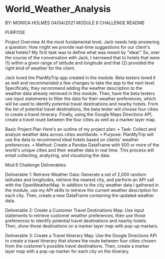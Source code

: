 # World_Weather_Analysis

BY: MONICA HOLMES
04/04/2021
MODULE 6 CHALLENGE README


PURPOSE

Project Overview
At the most fundamental level, Jack needs help answering a question: How might we provide real-time suggestions for our client's ideal hotels? My first task was to define what was meant by "ideal." So, over the course of the conversation with Jack, I narrowed that to hotels that were (1) within a given range of latitude and longitude and that (2) provided the right kind of weather for the client.


Jack loved the PlanMyTrip app created in the module. Beta testers loved it as well and recommended a few changes to take the app to the next level. Specifically, they recommend adding the weather description to the weather data already retrieved in this module. Then, have the beta testers use input statements to filter the data for their weather preferences, which will be used to identify potential travel destinations and nearby hotels. From the list of potential travel destinations, the beta tester will choose four cities to create a travel itinerary. Finally, using the Google Maps Directions API, create a travel route between the four cities as well as a marker layer map.




Basic Project Plan
Here's an outline of my project plan:
•	Task: Collect and analyze weather data across cities worldwide.
•	Purpose: PlanMyTrip will use the data to recommend ideal hotels based on clients' weather preferences.
•	Method: Create a Pandas DataFrame with 500 or more of the world's unique cities and their weather data in real time. This process will entail collecting, analyzing, and visualizing the data.


Mod 6 Challenge Deliverables 


Deliverable 1: Retrieve Weather Data:
Generate a set of 2,000 random latitudes and longitudes, retrieve the nearest city, and perform an API call with the OpenWeatherMap. In addition to the city weather data I gathered in the module, use my API skills to retrieve the current weather description for each city. Then, create a new DataFrame containing the updated weather data.




Deliverable 2: Create a Customer Travel Destinations Map:
Use input statements to retrieve customer weather preferences, then use those preferences to identify potential travel destinations and nearby hotels. Then, show those destinations on a marker layer map with pop-up markers.


Deliverable 3: Create a Travel Itinerary Map:
Use the Google Directions API to create a travel itinerary that shows the route between four cities chosen from the customer’s possible travel destinations. Then, create a marker layer map with a pop-up marker for each city on the itinerary.
